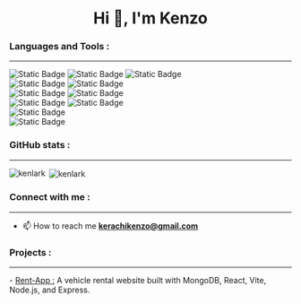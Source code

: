 <h1 align="center">Hi 👋, I'm Kenzo</h1>



<h3 align="left">Languages and Tools :</h3>
<hr>
<div>
<img alt="Static Badge" src="https://img.shields.io/badge/Code-HTML-E34F26?logo=html5">
<img alt="Static Badge" src="https://img.shields.io/badge/Code-CSS-1572B6?logo=css3">
<img alt="Static Badge" src="https://img.shields.io/badge/Code-JavaScript-F7DF1E?logo=JavaScript">
  <div>
<img alt="Static Badge" src="https://img.shields.io/badge/Frontend-React-1572B6?logo=react">
<img alt="Static Badge" src="https://img.shields.io/badge/Frontend-Vite-646CFF?logo=vite">
    </div>
<div>
  <div>
<img alt="Static Badge" src="https://img.shields.io/badge/NoSQL-MongoDB-47A248?logo=mongodb">
<img alt="Static Badge" src="https://img.shields.io/badge/SQL-PostgreSQL-336791?logo=postgresql">
    </div>
<img alt="Static Badge" src="https://img.shields.io/badge/Backend-Node.js-339933?logo=node.js">
<img alt="Static Badge" src="https://img.shields.io/badge/Backend-Express.js-000000?logo=express">
  <div>
  <img alt="Static Badge" src="https://img.shields.io/badge/Version_Control-Git-F05032?logo=git">
 </div>
  <div>
<img alt="Static Badge" src="https://img.shields.io/badge/Design-Figma-F24E1E?logo=figma"> 
  </div>


  
</div>
</div>
<h3 align="left">GitHub stats :</h3>
<hr>
<div>
<p><img align="left" src="https://github-readme-stats.vercel.app/api/top-langs?username=kenlark&show_icons=true&locale=en&layout=compact" alt="kenlark" /></p>
<p>&nbsp;<img align="center" src="https://github-readme-stats.vercel.app/api?username=kenlark&show_icons=true&theme=dark&locale=en" alt="kenlark" /></p>
</div>

<h3 align="left">Connect with me :</h3>
<hr>


- 📫 How to reach me **kerachikenzo@gmail.com**

<h3 align="left">Projects :</h3>
<hr>
<p> - <a href="https://rentappdwwm.netlify.app/">Rent-App :</a> A vehicle rental website built with MongoDB, React, Vite, Node.js, and Express.</p>
